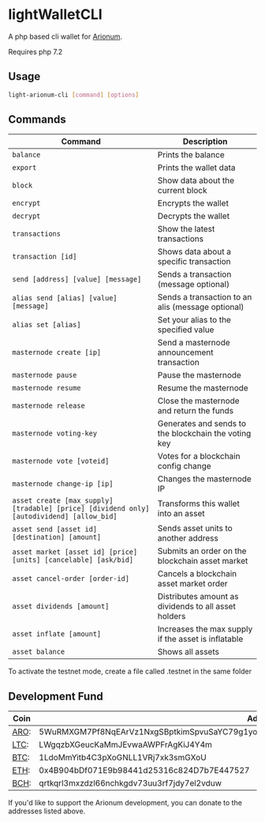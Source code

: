 # lightWalletCLI

A php based cli wallet for [Arionum][aro].

Requires php 7.2

## Usage

```bash
light-arionum-cli [command] [options]
```

## Commands

Command                                                                                     | Description
------------------------------------------------------------------------------------------- | ------------------
`balance`                                                                                   | Prints the balance
`export`                                                                                    | Prints the wallet data
`block`                                                                                     | Show data about the current block
`encrypt`                                                                                   | Encrypts the wallet
`decrypt`                                                                                   | Decrypts the wallet
`transactions`                                                                              | Show the latest transactions
`transaction [id]`                                                                          | Shows data about a specific transaction
`send [address] [value] [message]`                                                          | Sends a transaction (message optional)
`alias send [alias] [value] [message]`                                                      | Sends a transaction to an alis (message optional)
`alias set [alias]`                                                                         | Set your alias to the specified value
`masternode create [ip]`                                                                    | Send a masternode announcement transaction
`masternode pause`                                                                          | Pause the masternode
`masternode resume`                                                                         | Resume the masternode
`masternode release`                                                                        | Close the masternode and return the funds
`masternode voting-key`									    | Generates and sends to the blockchain the voting key
`masternode vote [voteid]`								    | Votes for a blockchain config change
`masternode change-ip [ip]`								    | Changes the masternode IP
`asset create [max_supply] [tradable] [price] [dividend only] [autodividend] [allow_bid]`   | Transforms this wallet into an asset
`asset send [asset id] [destination] [amount]`                                              | Sends asset units to another address
`asset market [asset id] [price] [units] [cancelable] [ask/bid]`                            | Submits an order on the blockchain asset market
`asset cancel-order [order-id]`                                                             | Cancels a blockchain asset market order
`asset dividends [amount]`                                                                  | Distributes amount as dividends to all asset holders
`asset inflate [amount]`                                                                    | Increases the max supply if the asset is inflatable
`asset balance`                                                                             | Shows all assets

To activate the testnet mode, create a file called .testnet in the same folder

## Development Fund

Coin | Address
---- | --------
[ARO]: | 5WuRMXGM7Pf8NqEArVz1NxgSBptkimSpvuSaYC79g1yo3RDQc8TjVtGH5chQWQV7CHbJEuq9DmW5fbmCEW4AghQr
[LTC]: | LWgqzbXGeucKaMmJEvwaAWPFrAgKiJ4Y4m
[BTC]: | 1LdoMmYitb4C3pXoGNLL1VRj7xk3smGXoU
[ETH]: | 0x4B904bDf071E9b98441d25316c824D7b7E447527
[BCH]: | qrtkqrl3mxzdzl66nchkgdv73uu3rf7jdy7el2vduw

If you'd like to support the Arionum development, you can donate to the addresses listed above.

[aro]: https://arionum.com
[ltc]: https://litecoin.org
[btc]: https://bitcoin.org
[eth]: https://ethereum.org
[bch]: https://www.bitcoincash.org
